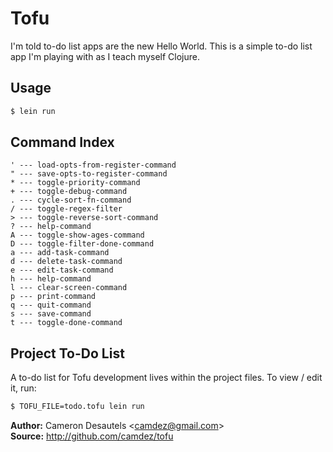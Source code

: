 Tofu
====

I'm told to-do list apps are the new Hello World. This is a simple
to-do list app I'm playing with as I teach myself Clojure.

Usage
-----

```bash
$ lein run
```

Command Index
-------------

    ' --- load-opts-from-register-command
    " --- save-opts-to-register-command
    * --- toggle-priority-command
    + --- toggle-debug-command
    . --- cycle-sort-fn-command
    / --- toggle-regex-filter
    > --- toggle-reverse-sort-command
    ? --- help-command
    A --- toggle-show-ages-command
    D --- toggle-filter-done-command
    a --- add-task-command
    d --- delete-task-command
    e --- edit-task-command
    h --- help-command
    l --- clear-screen-command
    p --- print-command
    q --- quit-command
    s --- save-command
    t --- toggle-done-command

Project To-Do List
----------------

A to-do list for Tofu development lives within the project files.  To
view / edit it, run:

```sh
$ TOFU_FILE=todo.tofu lein run
```

**Author:** Cameron Desautels \<<camdez@gmail.com>\>  
**Source:** <http://github.com/camdez/tofu>
